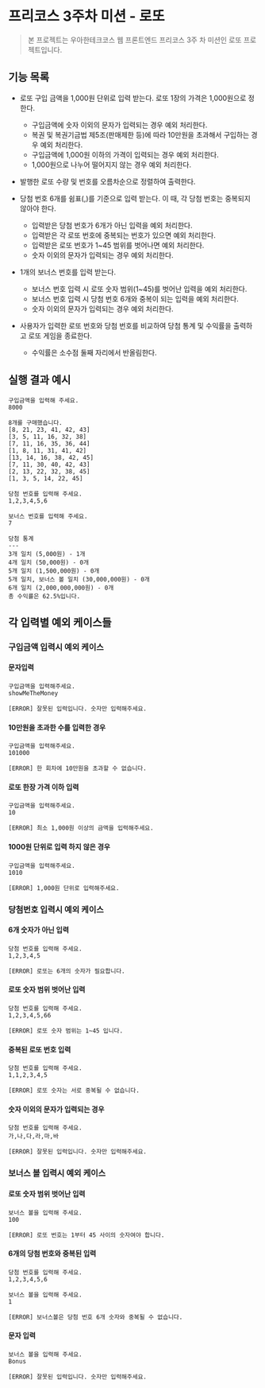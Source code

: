 # 프리코스 3주차 미션 - 로또

> 본 프로젝트는 우아한테크코스 웹 프론트엔드 프리코스 3주 차 미션인 로또 프로젝트입니다.

## 기능 목록

- 로또 구입 금액을 1,000원 단위로 입력 받는다. 로또 1장의 가격은 1,000원으로 정한다.

  - 구입금액에 숫자 이외의 문자가 입력되는 경우 예외 처리한다.
  - 복권 및 복권기금법 제5조(판매제한 등)에 따라 10만원을 초과해서 구입하는 경우 예외 처리한다.
  - 구입금액에 1,000원 이하의 가격이 입력되는 경우 예외 처리한다.
  - 1,000원으로 나누어 떨어지지 않는 경우 예외 처리한다.

- 발행한 로또 수량 및 번호를 오름차순으로 정렬하여 출력한다.

- 당첨 번호 6개를 쉼표(,)를 기준으로 입력 받는다. 이 때, 각 당첨 번호는 중복되지 않아야 한다.

  - 입력받은 당첨 번호가 6개가 아닌 입력을 예외 처리한다.
  - 입력받은 각 로또 번호에 중복되는 번호가 있으면 예외 처리한다.
  - 입력받은 로또 번호가 1~45 범위를 벗어나면 예외 처리한다.
  - 숫자 이외의 문자가 입력되는 경우 예외 처리한다.

- 1개의 보너스 번호를 입력 받는다.

  - 보너스 번호 입력 시 로또 숫자 범위(1~45)를 벗어난 입력을 예외 처리한다.
  - 보너스 번호 입력 시 당첨 번호 6개와 중복이 되는 입력을 예외 처리한다.
  - 숫자 이외의 문자가 입력되는 경우 예외 처리한다.

- 사용자가 입력한 로또 번호와 당첨 번호를 비교하여 당첨 통계 및 수익률을 출력하고 로또 게임을 종료한다.
  - 수익률은 소수점 둘째 자리에서 반올림한다.

## 실행 결과 예시

```
구입금액을 입력해 주세요.
8000

8개를 구매했습니다.
[8, 21, 23, 41, 42, 43]
[3, 5, 11, 16, 32, 38]
[7, 11, 16, 35, 36, 44]
[1, 8, 11, 31, 41, 42]
[13, 14, 16, 38, 42, 45]
[7, 11, 30, 40, 42, 43]
[2, 13, 22, 32, 38, 45]
[1, 3, 5, 14, 22, 45]

당첨 번호를 입력해 주세요.
1,2,3,4,5,6

보너스 번호를 입력해 주세요.
7

당첨 통계
---
3개 일치 (5,000원) - 1개
4개 일치 (50,000원) - 0개
5개 일치 (1,500,000원) - 0개
5개 일치, 보너스 볼 일치 (30,000,000원) - 0개
6개 일치 (2,000,000,000원) - 0개
총 수익률은 62.5%입니다.
```

## 각 입력별 예외 케이스들

### 구입금액 입력시 예외 케이스

#### 문자입력

```
구입금액을 입력해주세요.
showMeTheMoney

[ERROR] 잘못된 입력입니다. 숫자만 입력해주세요.
```

#### 10만원을 초과한 수를 입력한 경우

```
구입금액을 입력해주세요.
101000

[ERROR] 한 회차에 10만원을 초과할 수 없습니다.
```

#### 로또 한장 가격 이하 입력

```
구입금액을 입력해주세요.
10

[ERROR] 최소 1,000원 이상의 금액을 입력해주세요.
```

#### 1000원 단위로 입력 하지 않은 경우

```
구입금액을 입력해주세요.
1010

[ERROR] 1,000원 단위로 입력해주세요.
```

### 당첨번호 입력시 예외 케이스

#### 6개 숫자가 아닌 입력

```
당첨 번호를 입력해 주세요.
1,2,3,4,5

[ERROR] 로또는 6개의 숫자가 필요합니다.
```

#### 로또 숫자 범위 벗어난 입력

```
당첨 번호를 입력해 주세요.
1,2,3,4,5,66

[ERROR] 로또 숫자 범위는 1~45 입니다.
```

#### 중복된 로또 번호 입력

```
당첨 번호를 입력해 주세요.
1,1,2,3,4,5

[ERROR] 로또 숫자는 서로 중복될 수 없습니다.
```

#### 숫자 이외의 문자가 입력되는 경우

```
당첨 번호를 입력해 주세요.
가,나,다,라,마,바

[ERROR] 잘못된 입력입니다. 숫자만 입력해주세요.
```

### 보너스 볼 입력시 예외 케이스

#### 로또 숫자 범위 벗어난 입력

```
보너스 볼을 입력해 주세요.
100

[ERROR] 로또 번호는 1부터 45 사이의 숫자여야 합니다.
```

#### 6개의 당첨 번호와 중복된 입력

```
당첨 번호를 입력해 주세요.
1,2,3,4,5,6

보너스 볼을 입력해 주세요.
1

[ERROR] 보너스볼은 당첨 번호 6개 숫자와 중복될 수 없습니다.
```

#### 문자 입력

```
보너스 볼을 입력해 주세요.
Bonus

[ERROR] 잘못된 입력입니다. 숫자만 입력해주세요.
```
